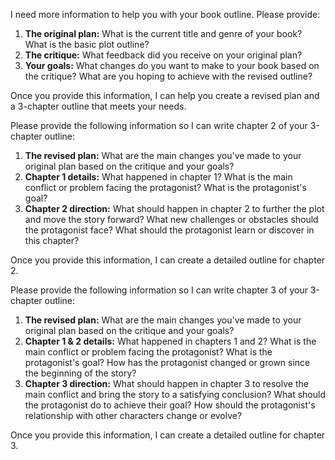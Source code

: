 I need more information to help you with your book outline. Please provide: 

1. **The original plan:** What is the current title and genre of your book? What is the basic plot outline?  
2. **The critique:** What feedback did you receive on your original plan? 
3. **Your goals:** What changes do you want to make to your book based on the critique? What are you hoping to achieve with the revised outline?

Once you provide this information, I can help you create a revised plan and a 3-chapter outline that meets your needs. 


Please provide the following information so I can write chapter 2 of your 3-chapter outline:

1. **The revised plan:** What are the main changes you've made to your original plan based on the critique and your goals? 
2. **Chapter 1 details:** What happened in chapter 1? What is the main conflict or problem facing the protagonist? What is the protagonist's goal? 
3. **Chapter 2 direction:**  What should happen in chapter 2 to further the plot and move the story forward? What new challenges or obstacles should the protagonist face? What should the protagonist learn or discover in this chapter?

Once you provide this information, I can create a detailed outline for chapter 2. 


Please provide the following information so I can write chapter 3 of your 3-chapter outline:

1. **The revised plan:** What are the main changes you've made to your original plan based on the critique and your goals? 
2. **Chapter 1 & 2 details:** What happened in chapters 1 and 2? What is the main conflict or problem facing the protagonist? What is the protagonist's goal? How has the protagonist changed or grown since the beginning of the story?
3. **Chapter 3 direction:**  What should happen in chapter 3 to resolve the main conflict and bring the story to a satisfying conclusion? What should the protagonist do to achieve their goal? How should the protagonist's relationship with other characters change or evolve? 

Once you provide this information, I can create a detailed outline for chapter 3. 

